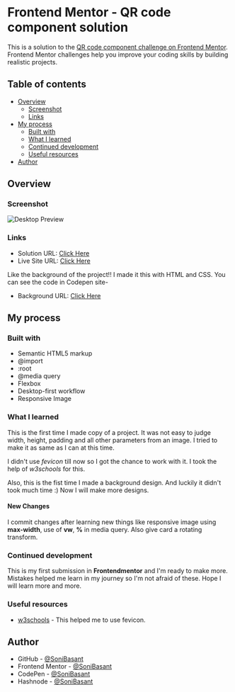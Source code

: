 # Frontend Mentor - QR code component solution

This is a solution to the [QR code component challenge on Frontend Mentor](https://www.frontendmentor.io/challenges/qr-code-component-iux_sIO_H). Frontend Mentor challenges help you improve your coding skills by building realistic projects.

## Table of contents

- [Overview](#overview)
  - [Screenshot](#screenshot)
  - [Links](#links)
- [My process](#my-process)
  - [Built with](#built-with)
  - [What I learned](#what-i-learned)
  - [Continued development](#continued-development)
  - [Useful resources](#useful-resources)
- [Author](#author)

## Overview

### Screenshot

![Desktop Preview](https://sonibasant.github.io/Frontend-Mentor-Projects/A0.%20QR-code/images/Desktop-Preview.jpg)

### Links

- Solution URL: [Click Here](https://github.com/SoniBasant/Frontend-Mentor-Projects)
- Live Site URL: [Click Here](https://sonibasant.github.io/Frontend-Mentor-Projects/A0.%20QR-code/qrCode.html)

Like the background of the project!! I made it this with HTML and CSS. You can see the code in Codepen site-

- Background URL:  [Click Here](https://codepen.io/sonibasant/full/bGxagrG)

## My process

### Built with

- Semantic HTML5 markup
- @import
- :root
- @media query
- Flexbox
- Desktop-first workflow
- Responsive Image

### What I learned

This is the first time I made copy of a project. It was not easy to judge width, height, padding and all other parameters from an image. I tried to make it as same as I can at this time.

I didn't use _fevicon_ till now so I got the chance to work with it. I took the help of *w3schools* for this.

Also, this is the fist time I made a background design. And luckily it didn't took much time :) Now I will make more designs.

#### New Changes

I commit changes after learning new things like responsive image using **max-width**, use of **vw**, **%** in media query. Also give card a rotating transform. 

### Continued development

This is my first submission in **Frontendmentor** and I'm ready to make more. Mistakes helped me learn in my journey so I'm not afraid of these. Hope I will learn more and more.

### Useful resources

- [w3schools](https://www.w3schools.com) - This helped me to use fevicon.

## Author

- GitHub - [@SoniBasant](https://github.com/SoniBasant)
- Frontend Mentor - [@SoniBasant](https://www.frontendmentor.io/profile/SoniBasant)
- CodePen - [@SoniBasant](https://codepen.io/sonibasant)
- Hashnode - [@SoniBasant](https://sonibasant.hashnode.dev/)
